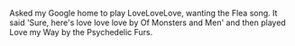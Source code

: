 Asked my Google home to play LoveLoveLove, wanting the Flea song. It said 'Sure, here's love love love by Of Monsters and Men' and then played Love my Way by the Psychedelic Furs.

